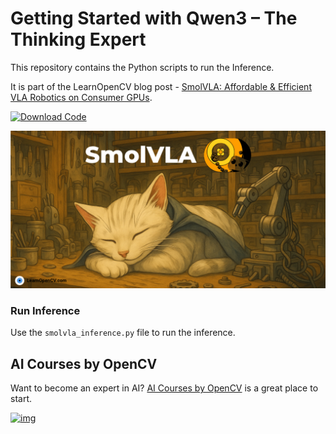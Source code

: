 # Getting Started with Qwen3 – The Thinking Expert

This repository contains the Python scripts to run the Inference.   

It is part of the LearnOpenCV blog post - [SmolVLA: Affordable & Efficient VLA Robotics on Consumer GPUs](https://learnopencv.com/smolvla-lerobot-vision-language-action-model/).

[<img src="https://learnopencv.com/wp-content/uploads/2022/07/download-button-e1657285155454.png" alt="Download Code" width="200">](https://www.dropbox.com/scl/fo/2j3sg2apf5uzhbb17dv5a/AAnoY96dVyy6WFPVkv1uHDU?rlkey=8i5h618m2kivsa0ihw7jdoc6j&st=imy7vqsh&dl=1)

![](readme_images/feature.png)

### Run Inference

Use the ``smolvla_inference.py`` file to run the inference.

## AI Courses by OpenCV

Want to become an expert in AI? [AI Courses by OpenCV](https://opencv.org/courses/) is a great place to start.

[![img](https://learnopencv.com/wp-content/uploads/2023/01/AI-Courses-By-OpenCV-Github.png)](https://opencv.org/courses/)
